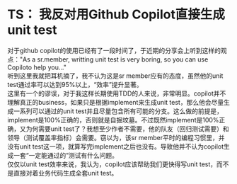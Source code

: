 # TS： 我反对用Github Copilot直接生成unit test
对于github copilot的使用已经有了一段时间了，于近期的分享会上听到这样的观点："As a sr.member, writting unit test is very boring, so you can use Copiloto help you..."  
听到这里我就把耳机摘了，我不认为这是sr member应有的态度，虽然他的unit test通过率可以达到95%以上，“效率”提升显著。  
这里有一个的谬误，对于我这样长期使用TDD的人来说，非常明显。copilot并不理解真正的business，如果只是根据implement来生成unit test，那么他会尽量生成一系列可以通过的unit test并且尽量包含所有可能的分支。这么做的前提是，implement是100%正确的，否则就是自掘坟墓。不过既然implement是100%正确，又为何需要unit test了？我想至少作者不需要，他的队友（回归测试需要）和领导（测试覆盖率指标）会需要。窃以为，该sr member平时的编程习惯里，并没有unit test这一项，就算写完implement之后也没有。导致他并不认为copilot生成一套“一定能通过的”测试有什么问题。  
仅仅以unit test效率来说，我认为，copilot应该帮助我们更快得写unit test，而不是直接对着业务代码生成全套unit test。